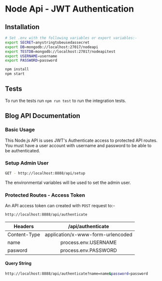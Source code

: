 # Node Api - JWT Authentication

<!-- IG Visitors Wifi - pcg78gk4 -->

## Installation

```bash
# Set .env with the following variables or export variables:-
export SECRET=anystringtobeusedassecret
export DB=mongodb://localhost:27017/nodeapi
export TESTDB=mongodb://localhost:27017/nodeapitest
export USERNAME=username
export PASSWORD=password

npm install
npm start
```
## Tests
To run the tests run `npm run test` to run the integration tests.

## Blog API Documentation

### Basic Usage

This Node.js API is uses JWT's Authenticate access to protected API routes. You must have a user account with username and password to be able to be authenticated.

### Setup Admin User

```bash
GET - http://localhost:8888/api/setup
```
The environmental variables will be used to set the admin user.

### Protected Routes - Access Token

An API access token can created with `POST` request to:-
 ```bash
 http://localhost:8888/api/authenticate
 ```
|Headers|/api/authenticate|
| ------------- |:-------------:
| Content-Type | application/x-www-form-urlencoded |
| name | process.env.USERNAME      
| pasword | process.env.PASSWORD            

#### Query String
```bash
http://localhost:8888/api/authenticate?name=name&password=password
```
